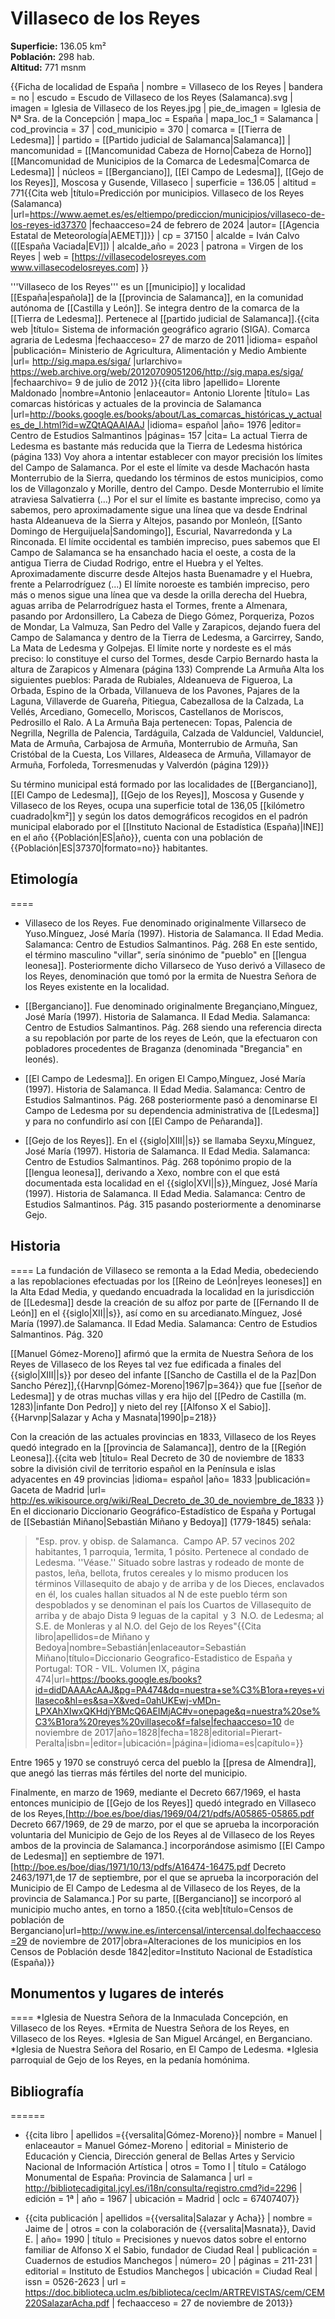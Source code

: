 # Villaseco de los Reyes

**Superficie:** 136.05 km²  
**Población:** 298 hab.  
**Altitud:** 771 msnm  

{{Ficha de localidad de España
| nombre = Villaseco de los Reyes
| bandera = no
| escudo = Escudo de Villaseco de los Reyes (Salamanca).svg
| imagen = Iglesia de Villaseco de los Reyes.jpg
| pie_de_imagen = Iglesia de Nª Sra. de la Concepción
| mapa_loc = España
| mapa_loc_1 = Salamanca
| cod_provincia = 37
| cod_municipio = 370
| comarca = [[Tierra de Ledesma]]
| partido = [[Partido judicial de Salamanca|Salamanca]]
| mancomunidad = [[Mancomunidad Cabeza de Horno|Cabeza de Horno]]<br/>[[Mancomunidad de Municipios de la Comarca de Ledesma|Comarca de Ledesma]]
| núcleos = [[Berganciano]], [[El Campo de Ledesma]], [[Gejo de los Reyes]], Moscosa y Gusende, Villaseco
| superficie = 136.05
| altitud = 771<ref>{{Cita web |título=Predicción por municipios. Villaseco de los Reyes (Salamanca) |url=https://www.aemet.es/es/eltiempo/prediccion/municipios/villaseco-de-los-reyes-id37370 |fechaacceso=24 de febrero de 2024 |autor= [[Agencia Estatal de Meteorología|AEMET]]}}</ref>
| cp = 37150
| alcalde = Iván Calvo ([[España Vaciada|EV]])
| alcalde_año = 2023
| patrona = Virgen de los Reyes 
| web = [https://villasecodelosreyes.com www.villasecodelosreyes.com]
}}

'''Villaseco de los Reyes''' es un [[municipio]] y localidad [[España|española]] de la [[provincia de Salamanca]], en la comunidad autónoma de [[Castilla y León]]. Se integra dentro de la comarca de la [[Tierra de Ledesma]]. Pertenece al [[partido judicial de Salamanca]].<ref name="ref_duplicada_1">{{cita web |título= Sistema de información geográfico agrario (SIGA). Comarca agraria de Ledesma |fechaacceso= 27 de marzo de 2011 |idioma= español |publicación= Ministerio de Agricultura, Alimentación y Medio Ambiente |url= http://sig.mapa.es/siga/ |urlarchivo= https://web.archive.org/web/20120709051206/http://sig.mapa.es/siga/ |fechaarchivo= 9 de julio de 2012 }}</ref><ref name="ref_duplicada_2">{{cita libro |apellido= Llorente Maldonado |nombre=Antonio |enlaceautor= Antonio Llorente |título= Las comarcas históricas y actuales de la provincia de Salamanca |url=http://books.google.es/books/about/Las_comarcas_históricas_y_actuales_de_l.html?id=wZQtAQAAIAAJ |idioma= español |año= 1976 |editor= Centro de Estudios Salmantinos |páginas= 157 |cita= La actual Tierra de Ledesma es bastante más reducida que la Tierra de Ledesma histórica (página 133) Voy ahora a intentar establecer con mayor precisión los límites del Campo de Salamanca. Por el este el límite va desde Machacón hasta Monterrubio de la Sierra, quedando los términos de estos municipios, como los de Villagonzalo y Morille, dentro del Campo. Desde Monterrubio el límite atraviesa Salvatierra (…) Por el sur el límite es bastante impreciso, como ya sabemos, pero aproximadamente sigue una línea que va desde Endrinal hasta Aldeanueva de la Sierra y Altejos, pasando por Monleón, [[Santo Domingo de Herguijuela|Sandomingo]], Escurial, Navarredonda y La Rinconada. El límite occidental es también impreciso, pues sabemos que El Campo de Salamanca se ha ensanchado hacia el oeste, a costa de la antigua Tierra de Ciudad Rodrigo, entre el Huebra y el Yeltes. Aproximadamente discurre desde Altejos hasta Buenamadre y el Huebra, frente a Pelarrodríguez (...) El límite noroeste es también impreciso, pero más o menos sigue una línea que va desde la orilla derecha del Huebra, aguas arriba de Pelarrodríguez hasta el Tormes, frente a Almenara, pasando por Ardonsillero, La Cabeza de Diego Gómez, Porqueriza, Pozos de Mondar, La Valmuza, San Pedro del Valle y Zarapicos, dejando fuera del Campo de Salamanca y dentro de la Tierra de Ledesma, a Garcirrey, Sando, La Mata de Ledesma y Golpejas. El límite norte y nordeste es el más preciso: lo constituye el curso del Tormes, desde Carpio Bernardo hasta la altura de Zarapicos y Almenara (página 133) Comprende La Armuña Alta los siguientes pueblos: Parada de Rubiales, Aldeanueva de Figueroa, La Orbada, Espino de la Orbada, Villanueva de los Pavones, Pajares de la Laguna, Villaverde de Guareña, Pitiegua, Cabezallosa de la Calzada, La Vellés, Arcediano, Gomecello, Moriscos, Castellanos de Moriscos, Pedrosillo el Ralo. A La Armuña Baja pertenecen: Topas, Palencia de Negrilla, Negrilla de Palencia, Tardáguila, Calzada de Valdunciel, Valdunciel, Mata de Armuña, Carbajosa de Armuña, Monterrubio de Armuña, San Cristóbal de la Cuesta, Los Villares, Aldeaseca de Armuña, Villamayor de Armuña, Forfoleda, Torresmenudas y Valverdón (página 129)}}</ref>

Su término municipal está formado por las localidades de [[Berganciano]], [[El Campo de Ledesma]], [[Gejo de los Reyes]], Moscosa y Gusende y Villaseco de los Reyes, ocupa una superficie total de 136,05&nbsp;[[kilómetro cuadrado|km²]] y según los datos demográficos recogidos en el padrón municipal elaborado por el [[Instituto Nacional de Estadística (España)|INE]] en el año {{Población|ES|año}}, cuenta con una población de {{Población|ES|37370|formato=no}} habitantes.

## Etimología

====
* Villaseco de los Reyes. Fue denominado originalmente Villarseco de Yuso.<ref name="Mínguez_1">Mínguez, José María (1997). Historia de Salamanca. II Edad Media. Salamanca: Centro de Estudios Salmantinos. Pág. 268</ref> En este sentido, el término masculino "villar", sería sinónimo de "pueblo" en [[lengua leonesa]]. Posteriormente dicho Villarseco de Yuso derivó a Villaseco de los Reyes, denominación que tomó por la ermita de Nuestra Señora de los Reyes existente en la localidad.

* [[Berganciano]]. Fue denominado originalmente Bregançiano,<ref name="Mínguez_1">Mínguez, José María (1997). Historia de Salamanca. II Edad Media. Salamanca: Centro de Estudios Salmantinos. Pág. 268</ref> siendo una referencia directa a su repoblación por parte de los reyes de León, que la efectuaron con pobladores procedentes de Braganza (denominada "Bregancia" en leonés).

* [[El Campo de Ledesma]]. En origen El Campo,<ref name="Mínguez_1">Mínguez, José María (1997). Historia de Salamanca. II Edad Media. Salamanca: Centro de Estudios Salmantinos. Pág. 268</ref> posteriormente pasó a denominarse El Campo de Ledesma por su dependencia administrativa de [[Ledesma]] y para no confundirlo así con [[El Campo de Peñaranda]].

* [[Gejo de los Reyes]]. En el {{siglo|XIII||s}} se llamaba Seyxu,<ref name="Mínguez_1">Mínguez, José María (1997). Historia de Salamanca. II Edad Media. Salamanca: Centro de Estudios Salmantinos. Pág. 268</ref> topónimo propio de la [[lengua leonesa]], derivando a Xexo, nombre con el que está documentada esta localidad en el {{siglo|XVI||s}},<ref>Mínguez, José María (1997). Historia de Salamanca. II Edad Media. Salamanca: Centro de Estudios Salmantinos. Pág. 315</ref> pasando posteriormente a denominarse Gejo.

## Historia

====
La fundación de Villaseco se remonta a la Edad Media, obedeciendo a las repoblaciones efectuadas por los [[Reino de León|reyes leoneses]] en la Alta Edad Media, y quedando encuadrada la localidad en la jurisdicción de [[Ledesma]] desde la creación de su alfoz por parte de [[Fernando II de León]] en el {{siglo|XII||s}}, así como en su arcedianato.<ref>Mínguez, José María (1997).de Salamanca. II Edad Media. Salamanca: Centro de Estudios Salmantinos. Pág. 320</ref> 

[[Manuel Gómez-Moreno]] afirmó que la ermita de Nuestra Señora de los Reyes de Villaseco de los Reyes tal vez fue edificada a finales del {{siglo|XIII||s}} por deseo del infante [[Sancho de Castilla el de la Paz|Don Sancho Pérez]],{{Harvnp|Gómez-Moreno|1967|p=364}} que fue [[señor de Ledesma]] y de otras muchas villas y era hijo del [[Pedro de Castilla (m. 1283)|infante Don Pedro]] y nieto del rey [[Alfonso X el Sabio]].{{Harvnp|Salazar y Acha y Masnata|1990|p=218}} 

Con la creación de las actuales provincias en 1833, Villaseco de los Reyes quedó integrado en la [[provincia de Salamanca]], dentro de la [[Región Leonesa]].<ref>{{cita web |título= Real Decreto de 30 de noviembre de 1833 sobre la división civil de territorio español en la Península e islas adyacentes en 49 provincias |idioma= español |año= 1833 |publicación= Gaceta de Madrid |url= http://es.wikisource.org/wiki/Real_Decreto_de_30_de_noviembre_de_1833 }}</ref>  En el diccionario Diccionario Geográfico-Estadístico de España y Portugal de [[Sebastián Miñano|Sebastián Miñano y Bedoya]] (1779-1845) señala:<blockquote>"Esp. prov. y obisp. de Salamanca.&nbsp; Campo AP. 57 vecinos 202 habitantes, 1 parroquia, 1ermita, 1 pósito. Pertenece al condado de Ledesma.&nbsp;''Véase.''&nbsp;Situado sobre lastras y rodeado de monte de pastos, leña, bellota, frutos cereales y lo mismo producen los términos Villasequito de abajo y de arriba y de los Dieces, enclavados en él, los cuales hallan situados al N de este pueblo térm son despoblados y se denominan el país&nbsp;los Cuartos de Villasequito de arriba y de abajo Dista 9 leguas de la capital&nbsp; y 3&nbsp; N.O. de Ledesma; al S.E. de Monleras y al N.O. del Gejo de los Reyes"<ref>{{Cita libro|apellidos=de Miñano y Bedoya|nombre=Sebastián|enlaceautor=Sebastián  Miñano|título=Diccionario Geografico-Estadistico de España y Portugal: TOR - VIL. Volumen IX, página 474|url=https://books.google.es/books?id=didDAAAAcAAJ&pg=PA474&dq=nuestra+se%C3%B1ora+reyes+villaseco&hl=es&sa=X&ved=0ahUKEwj-vMDn-LPXAhXIwxQKHdjYBMcQ6AEIMjAC#v=onepage&q=nuestra%20se%C3%B1ora%20reyes%20villaseco&f=false|fechaacceso=10 de noviembre de 2017|año=1828|fecha=1828|editorial=Pierart-Peralta|isbn=|editor=|ubicación=|página=|idioma=es|capítulo=}}</ref></blockquote>Entre 1965 y 1970 se construyó cerca del pueblo la [[presa de Almendra]], que anegó las tierras más fértiles del norte del municipio.

Finalmente, en marzo de 1969, mediante el Decreto 667/1969, el hasta entonces municipio de [[Gejo de los Reyes]] quedó integrado en Villaseco de los Reyes,<ref>[http://boe.es/boe/dias/1969/04/21/pdfs/A05865-05865.pdf Decreto 667/1969, de 29 de marzo, por el que se aprueba la incorporación voluntaria del Municipio de Gejo de los Reyes al de Villaseco de los Reyes ambos de la provincia de Salamanca.]</ref> incorporándose asimismo [[El Campo de Ledesma]] en septiembre de 1971.<ref>[http://boe.es/boe/dias/1971/10/13/pdfs/A16474-16475.pdf Decreto 2463/1971,de 17 de septiembre, por el que se aprueba la incorporación del Municipio de El Campo de Ledesma al de Villaseco de los Reyes, de la provincia de Salamanca.]</ref> Por su parte,
[[Berganciano]] se incorporó al municipio mucho antes, en torno a 1850.<ref>{{cita web|título=Censos de población de Berganciano|url=http://www.ine.es/intercensal/intercensal.do|fechaacceso=29 de noviembre de 2017|obra=Alteraciones de los municipios en los Censos de Población desde 1842|editor=Instituto Nacional de Estadística (España)}}</ref>

## Monumentos y lugares de interés

====
*Iglesia de Nuestra Señora de la Inmaculada Concepción, en Villaseco de los Reyes.
*Ermita de Nuestra Señora de los Reyes, en Villaseco de los Reyes.
*Iglesia de San Miguel Arcángel, en Berganciano.
*Iglesia de Nuestra Señora del Rosario, en El Campo de Ledesma.
*Iglesia parroquial de Gejo de los Reyes, en la pedanía homónima.

## Bibliografía

======
* {{cita libro | apellidos ={{versalita|Gómez-Moreno}}| nombre = Manuel | enlaceautor = Manuel Gómez-Moreno | editorial = Ministerio de Educación y Ciencia, Dirección general de Bellas Artes y Servicio Nacional de Información Artística | otros = Tomo I | título = Catálogo Monumental de España: Provincia de Salamanca | url = http://bibliotecadigital.jcyl.es/i18n/consulta/registro.cmd?id=2296 | edición = 1ª | año = 1967 | ubicación = Madrid | oclc = 67407407}}

* {{cita publicación | apellidos ={{versalita|Salazar y Acha}} | nombre = Jaime de | otros = con la colaboración de {{versalita|Masnata}}, David E. | año= 1990 | título = Precisiones y nuevos datos sobre el entorno familiar de Alfonso X el Sabio, fundador de Ciudad Real | publicación = Cuadernos de estudios Manchegos | número= 20 | páginas = 211-231 | editorial = Instituto de Estudios Manchegos | ubicación = Ciudad Real | issn = 0526-2623 | url = https://doc.biblioteca.uclm.es/biblioteca/ceclm/ARTREVISTAS/cem/CEM220SalazarAcha.pdf | fechaacceso = 27 de noviembre de 2013}}